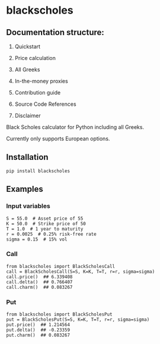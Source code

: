 # blackscholes

## Documentation structure:

1. Quickstart

2. Price calculation

3. All Greeks

4. In-the-money proxies

5. Contribution guide

6. Source Code References

7. Disclaimer

Black Scholes calculator for Python including all Greeks.

Currently only supports European options.

## Installation

`pip install blackscholes`

## Examples

### Input variables
```python3
S = 55.0  # Asset price of 55
K = 50.0  # Strike price of 50
T = 1.0  # 1 year to maturity
r = 0.0025  # 0.25% risk-free rate
sigma = 0.15  # 15% vol
```

### Call

```python3
from blackscholes import BlackScholesCall
call = BlackScholesCall(S=S, K=K, T=T, r=r, sigma=sigma)
call.price()  ## 6.339408
call.delta()  ## 0.766407
call.charm()  ## 0.083267
```

### Put

```python3
from blackscholes import BlackScholesPut
put = BlackScholesPut(S=S, K=K, T=T, r=r, sigma=sigma)
put.price()  ## 1.214564
put.delta()  ## -0.23359
put.charm()  ## 0.083267
```
